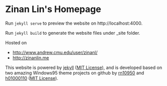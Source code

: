 # Zinan Lin's Homepage

Run `jekyll serve` to preview the website on http://localhost:4000.

Run `jekyll build` to generate the website files under _site folder.

Hosted on
* http://www.andrew.cmu.edu/user/zinanl/
* http://zinanlin.me

This website is powered by <a href="https://jekyllrb.com/" target="_blank">jekyll</a> (<a href="https://github.com/jekyll/jekyll/blob/master/LICENSE" target="_blank">MIT License</a>), and is developed based on two amazing Windows95 theme projects on github by <a href="https://github.com/rn10950/Windows95-HTML" target="_blank">rn10950</a> and <a href="https://github.com/h01000110/windows-95" target="_blank">h01000110</a> (<a href="https://github.com/h01000110/windows-95/blob/master/LICENSE" target="_blank">MIT License</a>).
